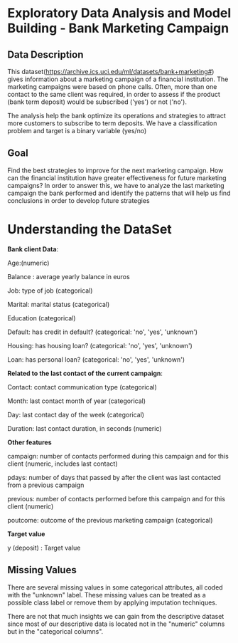 # Exploratory Data Analysis and Model Building - Bank Marketing Campaign

## **Data Description**

This dataset(https://archive.ics.uci.edu/ml/datasets/bank+marketing#) gives information about a marketing campaign of a financial institution. 
The marketing campaigns were based on phone calls. Often, more than one contact to the same client was required, in order to assess if the product (bank term deposit) would be subscribed ('yes') or not ('no').

The analysis help the bank optimize its operations and strategies to attract more customers to subscribe to term deposits.
We have a classification problem and target is a binary variable (yes/no)

## **Goal**  

Find the best strategies to improve for the next marketing campaign. How can the financial institution have greater effectiveness for future marketing campaigns? In order to answer this, we have to analyze the last marketing campaign the bank performed and identify the patterns that will help us find conclusions in order to develop future strategies

# Understanding the DataSet

**Bank client Data**:

Age:(numeric)

Balance : average yearly balance in euros

Job: type of job (categorical)

Marital: marital status (categorical)

Education (categorical)

Default: has credit in default? (categorical: 'no', 'yes', 'unknown')

Housing: has housing loan? (categorical: 'no', 'yes', 'unknown')

Loan: has personal loan? (categorical: 'no', 'yes', 'unknown')

**Related to the last contact of the current campaign**:

Contact: contact communication type (categorical)

Month: last contact month of year (categorical)

Day: last contact day of the week (categorical)

Duration: last contact duration, in seconds (numeric)

**Other features**

campaign: number of contacts performed during this campaign and for this client (numeric, includes last contact)

pdays: number of days that passed by after the client was last contacted from a previous campaign 

previous: number of contacts performed before this campaign and for this client (numeric)

poutcome: outcome of the previous marketing campaign (categorical)

**Target value**

y (deposit) : Target value

## **Missing Values**

There are several missing values in some categorical attributes, all coded with the "unknown" label. 
These missing values can be treated as a possible class label or remove them by applying imputation techniques.

 There are not that much insights we can gain from the descriptive dataset since most of our descriptive data is located not in the "numeric" columns but in the "categorical columns".
